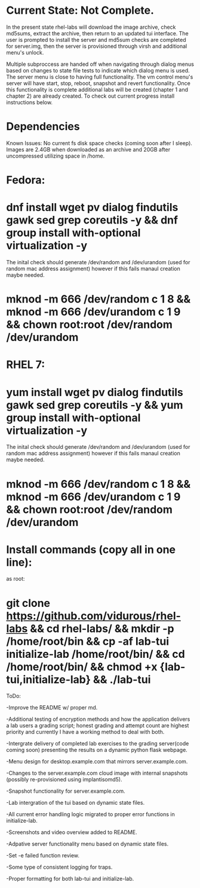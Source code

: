 Current State: Not Complete.
============================

In the present state rhel-labs will download the image archive, check
md5sums, extract the archive, then return to an updated tui interface.
The user is prompted to install the server and md5sum checks are
completed for server.img, then the server is provisioned through virsh
and additional menu's unlock.

Multiple subproccess are handed off when navigating through dialog menus
based on changes to state file tests to indicate which dialog menu is
used. The server menu is close to having full functionality. The vm
control menu's server will have start, stop, reboot, snapshot and revert
functionality. Once this functionality is complete additional labs will
be created (chapter 1 and chapter 2) are already created. To check out
current progress install instructions below.

Dependencies
============

Known Issues: No current fs disk space checks (coming soon after I
sleep). Images are 2.4GB when downloaded as an archive and 20GB after
uncompressed utilizing space in /home.

Fedora:
=======

dnf install wget pv dialog findutils gawk sed grep coreutils -y && dnf group install with-optional virtualization -y
====================================================================================================================

The inital check should generate /dev/random and /dev/urandom (used for
random mac address assignment) however if this fails manaul creation
maybe needed.

mknod -m 666 /dev/random c 1 8 && mknod -m 666 /dev/urandom c 1 9 && chown root:root /dev/random /dev/urandom
=============================================================================================================

RHEL 7:
=======

yum install wget pv dialog findutils gawk sed grep coreutils -y && yum group install with-optional virtualization -y
====================================================================================================================

The inital check should generate /dev/random and /dev/urandom (used for
random mac address assignment) however if this fails manaul creation
maybe needed.

mknod -m 666 /dev/random c 1 8 && mknod -m 666 /dev/urandom c 1 9 && chown root:root /dev/random /dev/urandom
=============================================================================================================

Install commands (copy all in one line):
========================================

as root:

git clone https://github.com/vidurous/rhel-labs && cd rhel-labs/ && mkdir -p /home/root/bin && cp -af lab-tui initialize-lab /home/root/bin/ && cd /home/root/bin/ && chmod +x {lab-tui,initialize-lab} && ./lab-tui
====================================================================================================================================================================================================================

ToDo:

-Improve the README w/ proper md.

-Additional testing of encryption methods and how the application
delivers a lab users a grading script; honest grading and attempt count
are highest priority and currently I have a working method to deal with
both.

-Intergrate delivery of completed lab exercises to the grading
server(code coming soon) presenting the results on a dynamic python
flask webpage.

-Menu design for desktop.example.com that mirrors server.example.com.

-Changes to the server.example.com cloud image with internal snapshots
(possibly re-provisioned using implantisomd5).

-Snapshot functionality for server.example.com.

-Lab intergration of the tui based on dynamic state files.

-All current error handling logic migrated to proper error functions in
initialize-lab.

-Screenshots and video overview added to README.

-Adpative server functionality menu based on dynamic state files.

-Set -e failed function review.

-Some type of consistent logging for traps.

-Proper formatting for both lab-tui and initialize-lab.
